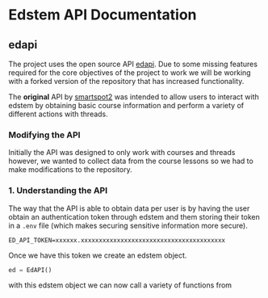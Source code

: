 # Edstem API Documentation

## edapi

The project uses the open source API [edapi](https://github.com/smartspot2/edapi/tree/master). Due to some missing features required for the core objectives of the project to work we will be working with a forked version of the repository that has increased functionality.

The **original** API by [smartspot2](https://github.com/smartspot2) was intended to allow users to interact with edstem by obtaining basic course information and perform a variety of different actions with threads.

### Modifying the API

Initially the API was designed to only work with courses and threads however, we wanted to collect data from the course lessons so we had to make modifications to the repository.

### 1. Understanding the API

The way that the API is able to obtain data per user is by having the user obtain an authentication token through edstem and them storing their token in a `.env` file (which makes securing sensitive information more secure).

```env
ED_API_TOKEN=xxxxxx.xxxxxxxxxxxxxxxxxxxxxxxxxxxxxxxxxxxxxxxx
```

Once we have this token we create an edstem object.
```python
ed = EdAPI()
```

with this edstem object we can now call a variety of functions from